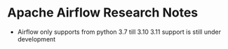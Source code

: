 # Apache Airflow Research Notes

- Airflow only supports from python 3.7 till 3.10 3.11 support is still under development